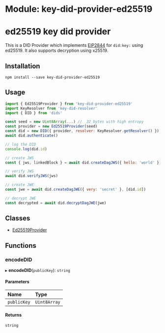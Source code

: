 # Module: key-did-provider-ed25519

# ed25519 key did provider
This is a DID Provider which implements [EIP2844](https://eips.ethereum.org/EIPS/eip-2844) for `did:key:` using ed25519. It also supports decryption using x25519.

## Installation

```
npm install --save key-did-provider-ed25519
```

## Usage

```js
import { Ed25519Provider } from 'key-did-provider-ed25519'
import KeyResolver from 'key-did-resolver'
import { DID } from 'dids'

const seed = new Uint8Array(...) //  32 bytes with high entropy
const provider = new Ed25519Provider(seed)
const did = new DID({ provider, resolver: KeyResolver.getResolver() })
await did.authenticate()

// log the DID
console.log(did.id)

// create JWS
const { jws, linkedBlock } = await did.createDagJWS({ hello: 'world' })

// verify JWS
await did.verifyJWS(jws)

// create JWE
const jwe = await did.createDagJWE({ very: 'secret' }, [did.id])

// decrypt JWE
const decrypted = await did.decryptDagJWE(jwe)
```

## Classes

- [Ed25519Provider](../classes/key_did_provider_ed25519.Ed25519Provider.md)

## Functions

### encodeDID

▸ **encodeDID**(`publicKey`): `string`

#### Parameters

| Name | Type |
| :------ | :------ |
| `publicKey` | `Uint8Array` |

#### Returns

`string`
